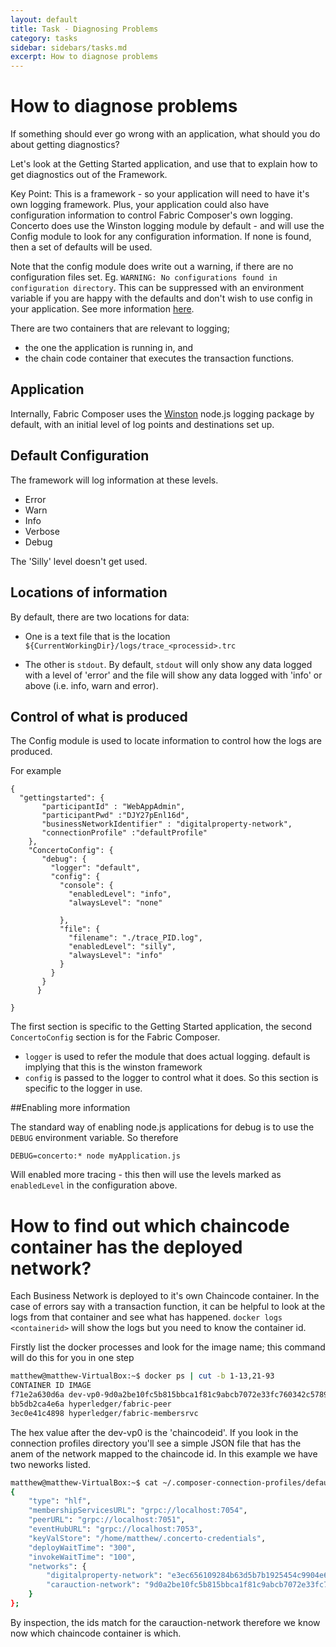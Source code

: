 ```yaml
---
layout: default
title: Task - Diagnosing Problems
category: tasks
sidebar: sidebars/tasks.md
excerpt: How to diagnose problems
---
```



# How to diagnose problems

If something should ever go wrong with an application, what should you do about getting diagnostics?

Let's look at the Getting Started application, and use that to explain how to get diagnostics out of the Framework.

Key Point: This is a framework - so your application will need to have it's own logging framework. Plus, your application could also have configuration information to control Fabric Composer's own logging. Concerto does use the Winston logging module by default - and will use the Config module to look for any configuration information. If none is found, then a set of defaults will be used.

Note that the config module does write out a warning, if there are no configuration files set. Eg. `WARNING: No configurations found in configuration directory`. This can be suppressed with an environment variable if you are happy with the defaults and don't wish to use config in your application. See more information [here](https://github.com/lorenwest/node-config/wiki/Environment-Variables#suppress_no_config_warning).

There are two containers that are relevant to logging;

- the one the application is running in, and
- the chain code container that executes the transaction functions.

## Application

Internally, Fabric Composer uses the [Winston](https://github.com/winstonjs/winston) node.js logging package by default, with an initial level of log points and destinations set up.

## Default Configuration

The framework will log information at these levels.

- Error
- Warn
- Info
- Verbose
- Debug

The 'Silly' level doesn't get used.

## Locations of information

By default, there are two locations for data:

- One is a text file that is the location `${CurrentWorkingDir}/logs/trace_<processid>.trc`

- The other is `stdout`. By default, `stdout` will only show any data logged with a level of 'error' and the file will show any data logged with 'info' or above (i.e. info, warn and error).
## Control of what is produced
The Config module is used to locate information to control how the logs are produced.

For example

```
{
  "gettingstarted": {
       "participantId" : "WebAppAdmin",
       "participantPwd" :"DJY27pEnl16d",
       "businessNetworkIdentifier" : "digitalproperty-network",
       "connectionProfile" :"defaultProfile"
    },
    "ConcertoConfig": {
       "debug": {
         "logger": "default",
         "config": {
           "console": {
             "enabledLevel": "info",
             "alwaysLevel": "none"

           },
           "file": {
             "filename": "./trace_PID.log",
             "enabledLevel": "silly",
             "alwaysLevel": "info"
           }
         }
       }
      }

}
```
The first section is specific to the Getting Started application, the second `ConcertoConfig` section is for the Fabric Composer.

- `logger` is used to refer the module that does actual logging. default is implying that this is the winston framework
- `config` is passed to the logger to control what it does.  So this section is specific to the logger in use.

##Enabling more information

The standard way of enabling node.js applications for debug is to use the `DEBUG` environment variable. So therefore

```
DEBUG=concerto:* node myApplication.js
```

Will enabled more tracing - this then will use the levels marked as `enabledLevel` in the configuration above.

# How to find out which chaincode container has the deployed network?

Each Business Network is deployed to it's own Chaincode container.  In the case of errors say with a transaction function, it can be helpful to look at the logs from that container and see what has happened. `docker logs <containerid>` will show the logs but you need to know the container id.

Firstly list the docker processes and look for the image name; this command will do this for you in one step

```bash
matthew@matthew-VirtualBox:~$ docker ps | cut -b 1-13,21-93
CONTAINER ID IMAGE                                                                    
f71e2a630d6a dev-vp0-9d0a2be10fc5b815bbca1f81c9abcb7072e33fc760342c5789c5bf9703c429c7
bb5db2ca4e6a hyperledger/fabric-peer                                                  
3ec0e41c4898 hyperledger/fabric-membersrvc     
```

The hex value after the dev-vp0 is the 'chaincodeid'. If you look in the connection profiles directory you'll see a simple JSON file that has the anem of the network mapped to the chaincode id. In this example we have two neworks listed.

```bash
matthew@matthew-VirtualBox:~$ cat ~/.composer-connection-profiles/defaultProfile/connection.json
{
    "type": "hlf",
    "membershipServicesURL": "grpc://localhost:7054",
    "peerURL": "grpc://localhost:7051",
    "eventHubURL": "grpc://localhost:7053",
    "keyValStore": "/home/matthew/.concerto-credentials",
    "deployWaitTime": "300",
    "invokeWaitTime": "100",
    "networks": {
        "digitalproperty-network": "e3ec656109284b63d5b7b1925454c9904e6c9c82b2053ed190d2f199e0fb0dad",
        "carauction-network": "9d0a2be10fc5b815bbca1f81c9abcb7072e33fc760342c5789c5bf9703c429c7"
    }
};
```
By inspection, the ids match for the carauction-network therefore we know now which chaincode container is which.

